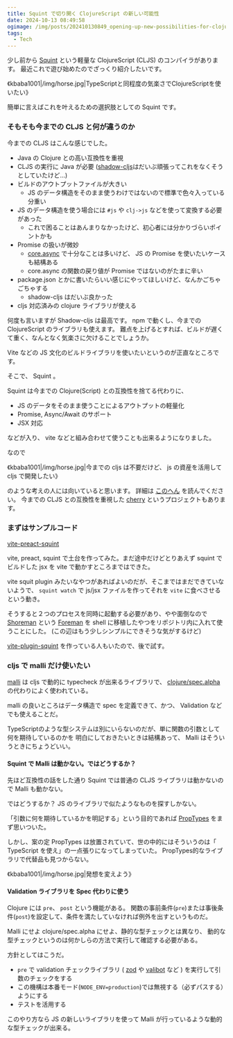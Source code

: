 ```yaml
---
title: Squint で切り開く ClojureScript の新しい可能性
date: 2024-10-13 08:49:58
ogimage: /img/posts/202410130849_opening-up-new-possibilities-for-clojure-script-with-squint.png
tags:
  - Tech
---
```


少し前から [Squint](https://github.com/squint-cljs/squint) という軽量な ClojureScript (CLJS) のコンパイラがあります。
最近これで遊び始めたのでざっくり紹介したいです。

《kbaba1001|/img/horse.jpg|TypeScriptと同程度の気楽さでClojureScriptを使いたい》

簡単に言えばこれを叶えるための選択肢としての Squint です。

### そもそも今までの CLJS と何が違うのか

今までの CLJS はこんな感じでした。

* Java の Clojure との高い互換性を重視
* CLJS の実行に Java が必要 ([shadow-cljs](https://github.com/thheller/shadow-cljs)はだいぶ頑張ってこれをなくそうとしていたけど…)
* ビルドのアウトプットファイルが大きい
  * JS のデータ構造をそのまま使うわけではないので標準で色々入っている分重い
* JS のデータ構造を使う場合には `#js` や `clj->js` などを使って変換する必要があった
  * これで困ることはあんまりなかったけど、初心者には分かりづらいポイントかも
* Promise の扱いが微妙
  * [core.async](https://github.com/clojure/core.async) で十分なことは多いけど、 JS の Promise を使いたいケースも結構ある
  * core.async の関数の戻り値が Promise ではないのがたまに辛い
* package.json とかに書いたらいい感じにやってほしいけど、なんかごちゃごちゃする
  * shadow-cljs はだいぶ良かった
* cljs 対応済みの clojure ライブラリが使える

何度も言いますが Shadow-cljs は最高です。 npm で動くし、今までの ClojureScript のライブラリも使えます。
難点を上げるとすれば、ビルドが遅くて重く、なんとなく気楽さに欠けることでしょうか。

Vite などの JS 文化のビルドライブラリを使いたいというのが正直なところです。

そこで、 Squint 。

Squint は今までの Clojure(Script) との互換性を捨てる代わりに、

* JS のデータをそのまま使うことによるアウトプットの軽量化
* Promise, Async/Await のサポート
* JSX 対応

などが入り、 vite などと組み合わせて使うことも出来るようになりました。

なので

《kbaba1001|/img/horse.jpg|今までの cljs は不要だけど、 js の資産を活用して cljs で開発したい》

のような考えの人には向いていると思います。
詳細は [このへん](https://github.com/squint-cljs/squint?tab=readme-ov-file#differences-with-clojurescript) を読んでください。
今までの CLJS との互換性を重視した [cherry](https://github.com/squint-cljs/cherry) というプロジェクトもあります。

### まずはサンプルコード

[vite-preact-squint](https://github.com/neumann-tokyo/vite-preact-squint)

vite, preact, squint で土台を作ってみた。まだ途中だけどとりあえず squint でビルドした jsx を vite で動かすところまではできた。

vite squit plugin みたいなやつがあればよいのだが、そこまではまだできていないようで、
`squint watch` で js/jsx ファイルを作ってそれを `vite` に食べさせるという動き。

そうすると２つのプロセスを同時に起動する必要があり、やや面倒なので [Shoreman](https://github.com/chrismytton/shoreman) という [Foreman](https://github.com/ddollar/foreman) を shell に移植したやつをリポジトリ内に入れて使うことにした。
(この辺はもう少しシンプルにできそうな気がするけど)

[vite-plugin-squint](https://github.com/brandonstubbs/vite-plugin-squint) を作っている人もいたので、後で試す。

### cljs で malli だけ使いたい

[malli](https://github.com/metosin/malli) は cljs で動的に typecheck が出来るライブラリで、
[clojure/spec.alpha](https://github.com/clojure/spec.alpha) の代わりによく使われている。

malli の良いところはデータ構造で spec を定義できて、かつ、 Validation などでも使えることだ。

TypeScriptのような型システムは別にいらないのだが、単に関数の引数として何を期待しているのかを
明白にしておきたいときは結構あって、 Malli はそういうときにちょうどいい。

#### Squint で Malli は動かない。ではどうするか？

先ほど互換性の話をした通り Squint では普通の CLJS ライブラリは動かないので Malli も動かない。

ではどうするか？ JS のライブラリで似たようなものを探すしかない。

「引数に何を期待しているかを明記する」という目的であれば [PropTypes](https://www.npmjs.com/package/prop-types) をまず思いついた。

しかし、案の定 PropTypes は放置されていて、世の中的にはそういうのは「 TypeScript を使え」の一点張りになってしまっていた。
PropTypes的なライブラリで代替品も見つからない。

《kbaba1001|/img/horse.jpg|発想を変えよう》

#### Validation ライブラリを Spec 代わりに使う

Clojure には `pre`、 `post` という機能がある。
関数の事前条件(`pre`)または事後条件(`post`)を設定して、条件を満たしていなければ例外を出すというものだ。

Malli にせよ clojure/spec.alpha にせよ、静的な型チェックとは異なり、
動的な型チェックというのは何かしらの方法で実行して確認する必要がある。

方針としてはこうだ。

* `pre` で validation チェックライブラリ ( [zod](https://zod.dev/) や [valibot](https://valibot.dev/) など ) を実行して引数のチェックをする
* この機構は本番モード(`NODE_ENV=production`)では無視する（必ずパスする）ようにする
* テストを活用する

このやり方なら JS の新しいライブラリを使って Malli が行っているような動的な型チェックが出来る。


